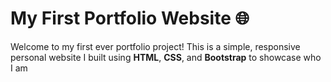 # My First Portfolio Website 🌐

Welcome to my first ever portfolio project! This is a simple, responsive personal website I built using **HTML**, **CSS**, and **Bootstrap** to showcase who I am
